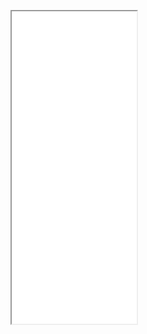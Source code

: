 <!DOCTYPE html>
<html lang="ru">
<head>
<title>Сайт-резюме</title>
<meta http-equiv="content-type" content="text/html; charset=UTF-8" />
</head>
<body>
<p><iframe src="anketa_D_A_Bokov.htm" width=200 height=500></p>
</body>
</html>

